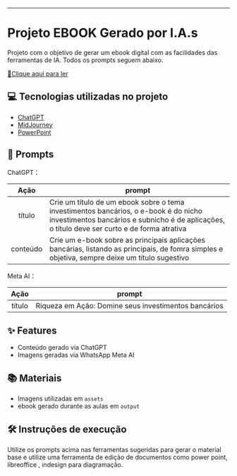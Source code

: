 




-------



# Projeto EBOOK Gerado por I.A.s


Projeto com o objetivo de gerar um ebook digital com as facilidades das ferramentas de IA. Todos os prompts
seguem abaixo.

<a
href="https://github.com/vivipag/Projeto-Ebook-/new/main?filename=README.md.pdf" title="View PDF now"> 📕Clique aqui para ler</a>

## 💻 Tecnologias utilizadas no projeto

- [ChatGPT](https://chat.openai.com/) 
- [MidJourney](https://www.midjourney.com/app/)
- [PowerPoint](https://www.microsoft.com/en/microsoft-365/powerpoint)

## 🧠 Prompts


ChatGPT：

|   Ação   | prompt                                                                                                                                                                                                                                                                         |
| :------: | ------------------------------------------------------------------------------------------------------------------------------------------------------------------------------------------------------------------------------------------------------------------------------ |
|  título  | Crie um título de um ebook sobre o tema investimentos bancários, o e-book é do nicho investimentos bancários e subnicho é de aplicações, o título deve ser curto e de forma atrativa                                             |
| conteúdo | Crie um e-book sobre as principais aplicações bancárias, listando as principais, de fomra simples e objetiva, sempre deixe um título sugestivo|


Meta AI：

|  Ação  | prompt                                                                                 |
| :----: | -------------------------------------------------------------------------------------- |
| título | Riqueza em Ação: Domine seus investimentos bancários |

## ✨ Features

- Conteúdo gerado via ChatGPT
- Imagens geradas via WhatsApp Meta AI

## 📚 Materiais

- Imagens utilizadas em `assets`
- ebook gerado durante as aulas em `output`

## 🛠️ Instruções de execução

Utilize os prompts acima nas ferramentas sugeridas para gerar o material base e utilize uma ferramenta de edição de documentos como power point, libreoffice , indesign para diagramação.


